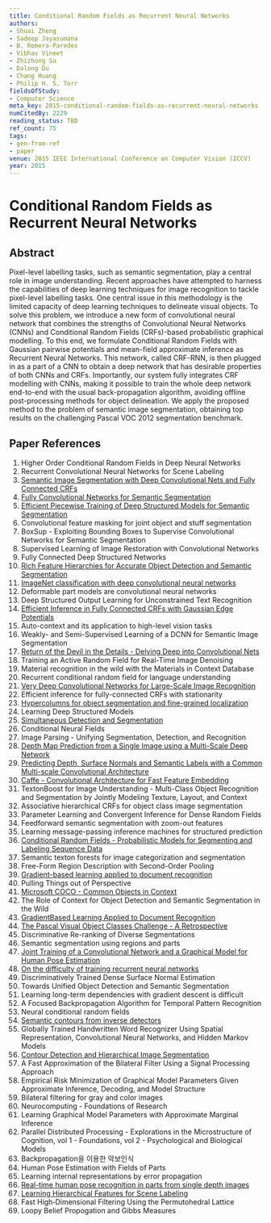 ```yaml
---
title: Conditional Random Fields as Recurrent Neural Networks
authors:
- Shuai Zheng
- Sadeep Jayasumana
- B. Romera-Paredes
- Vibhav Vineet
- Zhizhong Su
- Dalong Du
- Chang Huang
- Philip H. S. Torr
fieldsOfStudy:
- Computer Science
meta_key: 2015-conditional-random-fields-as-recurrent-neural-networks
numCitedBy: 2229
reading_status: TBD
ref_count: 75
tags:
- gen-from-ref
- paper
venue: 2015 IEEE International Conference on Computer Vision (ICCV)
year: 2015
---
```


# Conditional Random Fields as Recurrent Neural Networks

## Abstract

Pixel-level labelling tasks, such as semantic segmentation, play a central role in image understanding. Recent approaches have attempted to harness the capabilities of deep learning techniques for image recognition to tackle pixel-level labelling tasks. One central issue in this methodology is the limited capacity of deep learning techniques to delineate visual objects. To solve this problem, we introduce a new form of convolutional neural network that combines the strengths of Convolutional Neural Networks (CNNs) and Conditional Random Fields (CRFs)-based probabilistic graphical modelling. To this end, we formulate Conditional Random Fields with Gaussian pairwise potentials and mean-field approximate inference as Recurrent Neural Networks. This network, called CRF-RNN, is then plugged in as a part of a CNN to obtain a deep network that has desirable properties of both CNNs and CRFs. Importantly, our system fully integrates CRF modelling with CNNs, making it possible to train the whole deep network end-to-end with the usual back-propagation algorithm, avoiding offline post-processing methods for object delineation. We apply the proposed method to the problem of semantic image segmentation, obtaining top results on the challenging Pascal VOC 2012 segmentation benchmark.

## Paper References

1. Higher Order Conditional Random Fields in Deep Neural Networks
2. Recurrent Convolutional Neural Networks for Scene Labeling
3. [Semantic Image Segmentation with Deep Convolutional Nets and Fully Connected CRFs](2015-semantic-image-segmentation-with-deep-convolutional-nets-and-fully-connected-crfs)
4. [Fully Convolutional Networks for Semantic Segmentation](2017-fully-convolutional-networks-for-semantic-segmentation)
5. [Efficient Piecewise Training of Deep Structured Models for Semantic Segmentation](2016-efficient-piecewise-training-of-deep-structured-models-for-semantic-segmentation)
6. Convolutional feature masking for joint object and stuff segmentation
7. BoxSup - Exploiting Bounding Boxes to Supervise Convolutional Networks for Semantic Segmentation
8. Supervised Learning of Image Restoration with Convolutional Networks
9. Fully Connected Deep Structured Networks
10. [Rich Feature Hierarchies for Accurate Object Detection and Semantic Segmentation](2014-rich-feature-hierarchies-for-accurate-object-detection-and-semantic-segmentation)
11. [ImageNet classification with deep convolutional neural networks](2012-imagenet-classification-with-deep-convolutional-neural-networks)
12. Deformable part models are convolutional neural networks
13. Deep Structured Output Learning for Unconstrained Text Recognition
14. [Efficient Inference in Fully Connected CRFs with Gaussian Edge Potentials](2011-efficient-inference-in-fully-connected-crfs-with-gaussian-edge-potentials)
15. Auto-context and its application to high-level vision tasks
16. Weakly- and Semi-Supervised Learning of a DCNN for Semantic Image Segmentation
17. [Return of the Devil in the Details - Delving Deep into Convolutional Nets](2014-return-of-the-devil-in-the-details-delving-deep-into-convolutional-nets)
18. Training an Active Random Field for Real-Time Image Denoising
19. Material recognition in the wild with the Materials in Context Database
20. Recurrent conditional random field for language understanding
21. [Very Deep Convolutional Networks for Large-Scale Image Recognition](2015-very-deep-convolutional-networks-for-large-scale-image-recognition)
22. Efficient inference for fully-connected CRFs with stationarity
23. [Hypercolumns for object segmentation and fine-grained localization](2015-hypercolumns-for-object-segmentation-and-fine-grained-localization)
24. Learning Deep Structured Models
25. [Simultaneous Detection and Segmentation](2014-simultaneous-detection-and-segmentation)
26. Conditional Neural Fields
27. Image Parsing - Unifying Segmentation, Detection, and Recognition
28. [Depth Map Prediction from a Single Image using a Multi-Scale Deep Network](2014-depth-map-prediction-from-a-single-image-using-a-multi-scale-deep-network)
29. [Predicting Depth, Surface Normals and Semantic Labels with a Common Multi-scale Convolutional Architecture](2015-predicting-depth-surface-normals-and-semantic-labels-with-a-common-multi-scale-convolutional-architecture)
30. [Caffe - Convolutional Architecture for Fast Feature Embedding](2014-caffe-convolutional-architecture-for-fast-feature-embedding)
31. TextonBoost for Image Understanding - Multi-Class Object Recognition and Segmentation by Jointly Modeling Texture, Layout, and Context
32. Associative hierarchical CRFs for object class image segmentation
33. Parameter Learning and Convergent Inference for Dense Random Fields
34. Feedforward semantic segmentation with zoom-out features
35. Learning message-passing inference machines for structured prediction
36. [Conditional Random Fields - Probabilistic Models for Segmenting and Labeling Sequence Data](2001-conditional-random-fields-probabilistic-models-for-segmenting-and-labeling-sequence-data)
37. Semantic texton forests for image categorization and segmentation
38. Free-Form Region Description with Second-Order Pooling
39. [Gradient-based learning applied to document recognition](1998-gradient-based-learning-applied-to-document-recognition)
40. Pulling Things out of Perspective
41. [Microsoft COCO - Common Objects in Context](2014-microsoft-coco-common-objects-in-context)
42. The Role of Context for Object Detection and Semantic Segmentation in the Wild
43. [GradientBased Learning Applied to Document Recognition](2001-gradientbased-learning-applied-to-document-recognition)
44. [The Pascal Visual Object Classes Challenge - A Retrospective](2014-the-pascal-visual-object-classes-challenge-a-retrospective)
45. Discriminative Re-ranking of Diverse Segmentations
46. Semantic segmentation using regions and parts
47. [Joint Training of a Convolutional Network and a Graphical Model for Human Pose Estimation](2014-joint-training-of-a-convolutional-network-and-a-graphical-model-for-human-pose-estimation)
48. [On the difficulty of training recurrent neural networks](2013-on-the-difficulty-of-training-recurrent-neural-networks)
49. Discriminatively Trained Dense Surface Normal Estimation
50. Towards Unified Object Detection and Semantic Segmentation
51. Learning long-term dependencies with gradient descent is difficult
52. A Focused Backpropagation Algorithm for Temporal Pattern Recognition
53. Neural conditional random fields
54. [Semantic contours from inverse detectors](2011-semantic-contours-from-inverse-detectors)
55. Globally Trained Handwritten Word Recognizer Using Spatial Representation, Convolutional Neural Networks, and Hidden Markov Models
56. [Contour Detection and Hierarchical Image Segmentation](2011-contour-detection-and-hierarchical-image-segmentation)
57. A Fast Approximation of the Bilateral Filter Using a Signal Processing Approach
58. Empirical Risk Minimization of Graphical Model Parameters Given Approximate Inference, Decoding, and Model Structure
59. Bilateral filtering for gray and color images
60. Neurocomputing - Foundations of Research
61. Learning Graphical Model Parameters with Approximate Marginal Inference
62. Parallel Distributed Processing - Explorations in the Microstructure of Cognition, vol 1 - Foundations, vol 2 - Psychological and Biological Models
63. Backpropagation을 이용한 악보인식
64. Human Pose Estimation with Fields of Parts
65. Learning internal representations by error propagation
66. [Real-time human pose recognition in parts from single depth images](2011-real-time-human-pose-recognition-in-parts-from-single-depth-images)
67. [Learning Hierarchical Features for Scene Labeling](2013-learning-hierarchical-features-for-scene-labeling)
68. Fast High‐Dimensional Filtering Using the Permutohedral Lattice
69. Loopy Belief Propogation and Gibbs Measures
